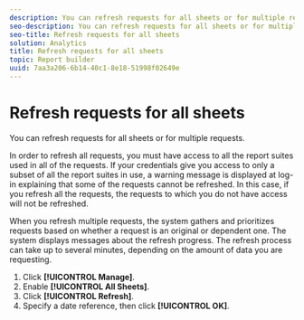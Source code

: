 ```yaml
---
description: You can refresh requests for all sheets or for multiple requests.
seo-description: You can refresh requests for all sheets or for multiple requests.
seo-title: Refresh requests for all sheets
solution: Analytics
title: Refresh requests for all sheets
topic: Report builder
uuid: 7aa3a206-6b14-40c1-8e18-51998f02649e
---
```


# Refresh requests for all sheets

You can refresh requests for all sheets or for multiple requests.

In order to refresh all requests, you must have access to all the report suites used in all of the requests. If your credentials give you access to only a subset of all the report suites in use, a warning message is displayed at log-in explaining that some of the requests cannot be refreshed. In this case, if you refresh all the requests, the requests to which you do not have access will not be refreshed.

When you refresh multiple requests, the system gathers and prioritizes requests based on whether a request is an original or dependent one. The system displays messages about the refresh progress. The refresh process can take up to several minutes, depending on the amount of data you are requesting.

1. Click **[!UICONTROL Manage]**.
1. Enable **[!UICONTROL All Sheets]**.
1. Click **[!UICONTROL Refresh]**.
1. Specify a date reference, then click **[!UICONTROL OK]**.
